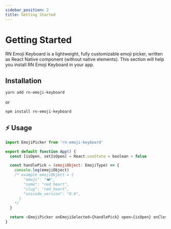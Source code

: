 ```yaml
---
sidebar_position: 2
title: Getting Started
---
```


# Getting Started

RN Emoji Keyboard is a lightweight, fully customizable emoji picker, written as React Native component (without native elements). This section will help you install RN Emoji Keyboard in your app.

## Installation

```sh
yarn add rn-emoji-keyboard
```

or

```sh
npm install rn-emoji-keyboard
```

## ⚡️ Usage

```js
import EmojiPicker from 'rn-emoji-keyboard'

export default function App() {
  const [isOpen, setIsOpen] = React.useState < boolean > false

  const handlePick = (emojiObject: EmojiType) => {
    console.log(emojiObject)
    /* example emojiObject = {
        "emoji": "❤️",
        "name": "red heart",
        "slug": "red_heart",
        "unicode_version": "0.6",
      }
    */
  }

  return <EmojiPicker onEmojiSelected={handlePick} open={isOpen} onClose={() => setIsOpen(false)} />
}
```
